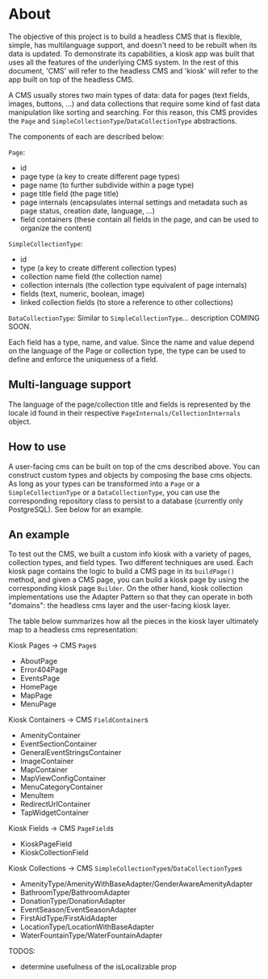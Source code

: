 # About

The objective of this project is to build a headless CMS that is flexible, simple, has multilanguage support, and doesn't need to be rebuilt when its data is updated. To demonstrate its capabilities, a kiosk app was built that uses all the features of the underlying CMS system. In the rest of this document, 'CMS' will refer to the headless CMS and 'kiosk' will refer to the app built on top of the headless CMS.

A CMS usually stores two main types of data: data for pages (text fields, images, buttons, ...) and data collections that require some kind of fast data manipulation like sorting and searching. For this reason, this CMS provides the `Page` and `SimpleCollectionType`/`DataCollectionType` abstractions.

The components of each are described below:

`Page`:
- id
- page type (a key to create different page types) 
- page name (to further subdivide within a page type)
- page title field (the page title)
- page internals (encapsulates internal settings and metadata such as page status, creation date, language, ...)
- field containers (these contain all fields in the page, and can be used to organize the content) 

`SimpleCollectionType`:
- id
- type (a key to create different collection types)
- collection name field (the collection name)
- collection internals (the collection type equivalent of page internals)
- fields (text, numeric, boolean, image)
- linked collection fields (to store a reference to other collections)

`DataCollectionType`:
Similar to `SimpleCollectionType`... description COMING SOON.

Each field has a type, name, and value. Since the name and value depend on the language of the Page or collection type, the type can be used to define and enforce the uniqueness of a field.

## Multi-language support

The language of the page/collection title and fields is represented by the locale id found in their respective `PageInternals/CollectionInternals` object. 

## How to use

A user-facing cms can be built on top of the cms described above. You can construct custom types and objects by composing the base cms objects. As long as your types can be transformed into a `Page` or a `SimpleCollectionType` or a `DataCollectionType`, you can use the corresponding repository class to persist to a database (currently only PostgreSQL). See below for an example. 

## An example

To test out the CMS, we built a custom info kiosk with a variety of pages, collection types, and field types. Two different techniques are used. Each kiosk page contains the logic to build a CMS page in its `buildPage()` method, and given a CMS page, you can build a kiosk page by using the corresponding kiosk page `Builder`. On the other hand, kiosk collection implementations use the Adapter Pattern so that they can operate in both "domains": the headless cms layer and the user-facing kiosk layer. 

The table below summarizes how all the pieces in the kiosk layer ultimately map to a headless cms representation:

Kiosk Pages -> CMS `Page`s
- AboutPage
- Error404Page
- EventsPage
- HomePage
- MapPage
- MenuPage

Kiosk Containers -> CMS `FieldContainer`s 
- AmenityContainer
- EventSectionContainer
- GeneralEventStringsContainer
- ImageContainer
- MapContainer
- MapViewConfigContainer
- MenuCategoryContainer
- MenuItem
- RedirectUrlContainer
- TapWidgetContainer

Kiosk Fields -> CMS `PageField`s
- KioskPageField<T>
- KioskCollectionField<T>

Kiosk Collections -> CMS `SimpleCollectionType`s/`DataCollectionType`s
- AmenityType/AmenityWithBaseAdapter/GenderAwareAmenityAdapter
- BathroomType/BathroomAdapter
- DonationType/DonationAdapter
- EventSeason/EventSeasonAdapter
- FirstAidType/FirstAidAdapter
- LocationType/LocationWithBaseAdapter
- WaterFountainType/WaterFountainAdapter

TODOS:
- determine usefulness of the isLocalizable prop
